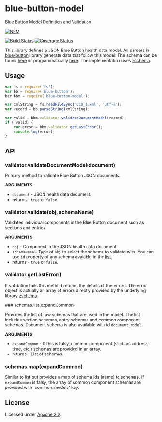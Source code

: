 blue-button-model
=================

Blue Button Model Definition and Validation

[![NPM](https://nodei.co/npm/blue-button-model.png)](https://nodei.co/npm/blue-button-model/)

[![Build Status](https://travis-ci.org/amida-tech/blue-button-model.svg)](https://travis-ci.org/amida-tech/blue-button-model)
[![Coverage Status](https://coveralls.io/repos/amida-tech/blue-button-model/badge.png)](https://coveralls.io/r/amida-tech/blue-button-model)

This library defines a JSON Blue Button health data model. All parsers in [blue-button](https://github.com/amida-tech/blue-button) library generate data that follow this model.  The schema can be found [here](http://developers.amida-tech.com/document_model.html) or programmatically [here](#schemaListMethod).  The implementation uses [zschema](https://github.com/zaggino/z-schema).

## Usage

``` javascript
var fs = require('fs');
var bb = require('blue-button');
bar bbm = require('blue-button-model');

var xmlString = fs.readFileSync('CCD_1.xml', 'utf-8');
var record = bb.parseString(xmlString);

var valid = bbm.validator.validateDocumentModel(record);
if (!valid) {
	var error = bbm.validator.getLastError();
    console.log(error);
}
```

## API

### validator.validateDocumentModel(document)

Primary method to validate Blue Button JSON documents.  

__ARGUMENTS__

* `document` - JSON health data document.
* returns - `true` or `false`.

### validator.validate(obj, schemaName)

Validates individual components in the Blue Button document such as sections and entries.

__ARGUMENTS__

* `obj` - Component in the JSON health data document.
* `schemaName` - Type of `obj` to select the schema to validate with.  You can use `id` property of any schema avaiable in the [list](#schemaListMethod).
* returns - `true` or `false`. 

### validator.getLastError()

If validation fails this method returns the details of the errors.  The error object is actually an array of errors directly provided by the underlying library [zschema](https://github.com/zaggino/z-schema).

<a name="schemaListMethod" />
### schemas.list(expandCommon)

Provides the list of raw schemas that are used in the model.  The list includes section schemas, entry schemas and common component schemas.  Document schema is also available with id `document_model`.

__ARGUMENTS__

* `expandCommon` - If this is falsy, common component (such as address, time, etc.) schemas are provided in an array.  
* returns - List of schemas.

### schemas.map(expandCommon)

Similar to [list](#schemaListMethod) but provides a map of schema ids (name) to schemas.  If `expandCommon` is falsy, the array of common component schemas are provided with 'common_models' key.

## License

Licensed under [Apache 2.0](./LICENSE).

